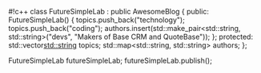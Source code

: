 #!c++
class FutureSimpleLab : public AwesomeBlog {
  public:
  FutureSimpleLab() {
    topics.push_back("technology");
    topics.push_back("coding");
    authors.insert(std::make_pair<std::string, std::string>("devs", "Makers of Base CRM and QuoteBase"));
  };
  protected:
  std::vector<std::string> topics;
  std::map<std::string, std::string> authors;
};

FutureSimpleLab futureSimpleLab;
futureSimpleLab.publish();
